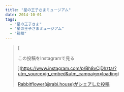 ```yaml
---
title: "星の王子さまミュージアム"
date: 2014-10-01
tags: 
  - "星の王子さま"
  - "星の王子さまミュージアム"
  - "箱根"
---
```


> [
> 
> この投稿をInstagramで見る
> 
> ](https://www.instagram.com/p/Bh8vCjDhzta/?utm_source=ig_embed&utm_campaign=loading)
> 
> [Rabbitflower(@rabi.house)がシェアした投稿](https://www.instagram.com/p/Bh8vCjDhzta/?utm_source=ig_embed&utm_campaign=loading)

<script async src="//www.instagram.com/embed.js"></script>
